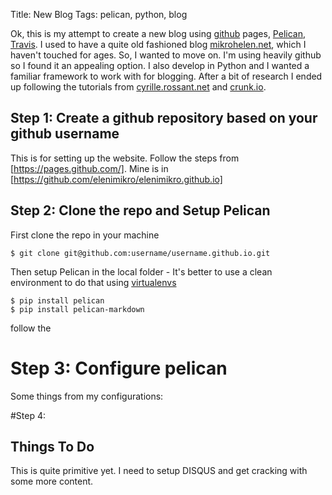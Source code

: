 Title: New Blog
Tags: pelican, python, blog

Ok, this is my attempt to create a new blog using [github](github.io) pages, [Pelican](http://docs.getpelican.com/en/3.6.3/), [Travis](). I used to have a quite old fashioned blog [mikrohelen.net](http://mikrohelen.net), which I haven't touched for ages. So, I wanted to move on. I'm using heavily github so I found it an appealing option. I also develop in Python and I wanted a familiar framework to work with for blogging. After a bit of research I ended up following the tutorials from [cyrille.rossant.net](http://cyrille.rossant.net/pelican-github/) and [crunk.io](http://crunk.io/post/introduction-to-pelican/). 

## Step 1: Create a github repository based on your github username
This is for setting up the website. Follow the steps from [https://pages.github.com/]. Mine is in [https://github.com/elenimikro/elenimikro.github.io]

## Step 2: Clone the repo and Setup Pelican 
First clone the repo in your machine
```shell
$ git clone git@github.com:username/username.github.io.git
```
Then setup Pelican in the local folder - It's better to use a clean environment to do that using [virtualenvs](http://docs.python-guide.org/en/latest/dev/virtualenvs/)
 ```shell
$ pip install pelican
$ pip install pelican-markdown
```

follow the 

# Step 3: Configure pelican 
Some things from my configurations:

#Step 4: 


## Things To Do
This is quite primitive yet. I need to setup DISQUS and get cracking with some more content. 